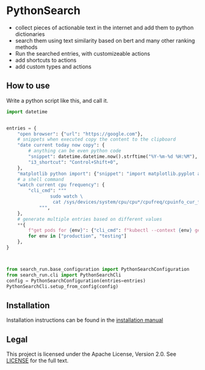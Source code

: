 # PythonSearch

- collect pieces of actionable text in the internet and add them to python dictionaries
- search them using text similarity based on bert and many other ranking methods
- Run the searched entries, with customizeable actions
- add shortcuts to actions
- add custom types and actions


## How to use

Write a python script like this, and call it.

```py
import datetime


entries = {
    "open browser": {"url": "https://google.com"},
    # snippets when executed copy the content to the clipboard
    "date current today now copy": {
        # anything can be even python code
        "snippet": datetime.datetime.now().strftime("%Y-%m-%d %H:%M"),
        "i3_shortcut": "Control+Shift+0",
    },
    "matplotlib python import": {"snippet": "import matplotlib.pyplot as plt"},
    # a shell command
    "watch current cpu frequency": {
        "cli_cmd": """
                sudo watch \
                 cat /sys/devices/system/cpu/cpu*/cpufreq/cpuinfo_cur_freq
            """,
    },
    # generate multiple entries based on different values
    **{
        f"get pods for {env}": {"cli_cmd": f"kubectl --context {env} get pods"}
        for env in ["production", "testing"]
    },
}



from search_run.base_configuration import PythonSearchConfiguration
from search_run.cli import PythonSearchCli
config = PythonSearchConfiguration(entries=entries)
PythonSearchCli.setup_from_config(config)

```

## Installation

Installation instructions can be found in the [installation manual](docs/installation.md)


## Legal

This project is licensed under the Apache License, Version 2.0. See [LICENSE](LICENSE.txt) for the full text.

